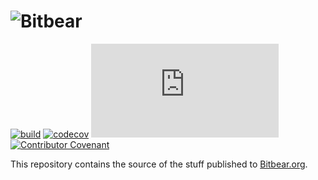 # ![Bitbear][banner]

[![build][build-badge]][build-link]
[![codecov][codecov-badge]][codecov]
[![License][license-badge]][license]
[![Contributor Covenant][coc-badge]][coc]

This repository contains the source of the stuff published to [Bitbear.org].

[banner]: https://repository-images.githubusercontent.com/89099209/95bd4180-8b68-11eb-9dbf-b449b2505aaf
[bitbear.org]: http://bitbear.org/
[build-badge]: https://github.com/asbjornu/bitbear.org/actions/workflows/build.yml/badge.svg
[build-link]: https://github.com/asbjornu/bitbear.org/actions/workflows/build.yml
[coc-badge]: https://img.shields.io/badge/Contributor%20Covenant-v2.0%20adopted-ff69b4.svg
[coc]: ./CODE_OF_CONDUCT.md
[codecov-badge]: https://codecov.io/gh/asbjornu/bitbear.org/branch/main/graph/badge.svg
[codecov]: https://codecov.io/gh/asbjornu/bitbear.org
[license-badge]: https://img.shields.io/github/license/asbjornu/bitbear.org
[license]: https://opensource.org/licenses/MIT
